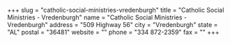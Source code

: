 +++
slug = "catholic-social-ministries-vredenburgh"
title = "Catholic Social Ministries - Vredenburgh"
name = "Catholic Social Ministries - Vredenburgh"
address = "509 Highway 56"
city = "Vredenburgh"
state = "AL"
postal = "36481"
website = ""
phone = "334 872-2359"
fax = ""
+++
